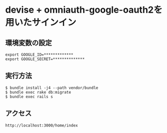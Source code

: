 devise + omniauth-google-oauth2を用いたサインイン
====

## 環境変数の設定

```
export GOOGLE_ID=*************
export GOOGLE_SECRET=**************
```

## 実行方法

```
$ bundle install -j4 --path vendor/bundle
$ bundle exec rake db:migrate
$ bundle exec rails s
```

## アクセス

```
http://localhost:3000/home/index
```
